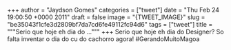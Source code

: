 
+++
author = "Jaydson Gomes"
categories = ["tweet"]
date = "Thu Feb 24 19:00:50 +0000 2011"
draft = false
image = "{TWEET_IMAGE}"
slug = "be35043f1cfe3d2809bf7da7cd6fe49112fc94d6"
tags = ["tweet"]
title = """Serio que hoje eh dia do ..."""
+++
Serio que hoje eh dia do Designer? So falta inventar o dia  do cu do cachorro agora! #GerandoMuitoMagoa
